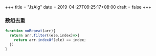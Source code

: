 +++
title = "JsAlg"
date = 2019-04-27T09:25:17+08:00
draft = false
+++

### 数组去重
```js
function noRepeat(arr){
  return arr.filter((ele,index)=>{
    return arr.indexOf(ele) == index;
  })
}
```
